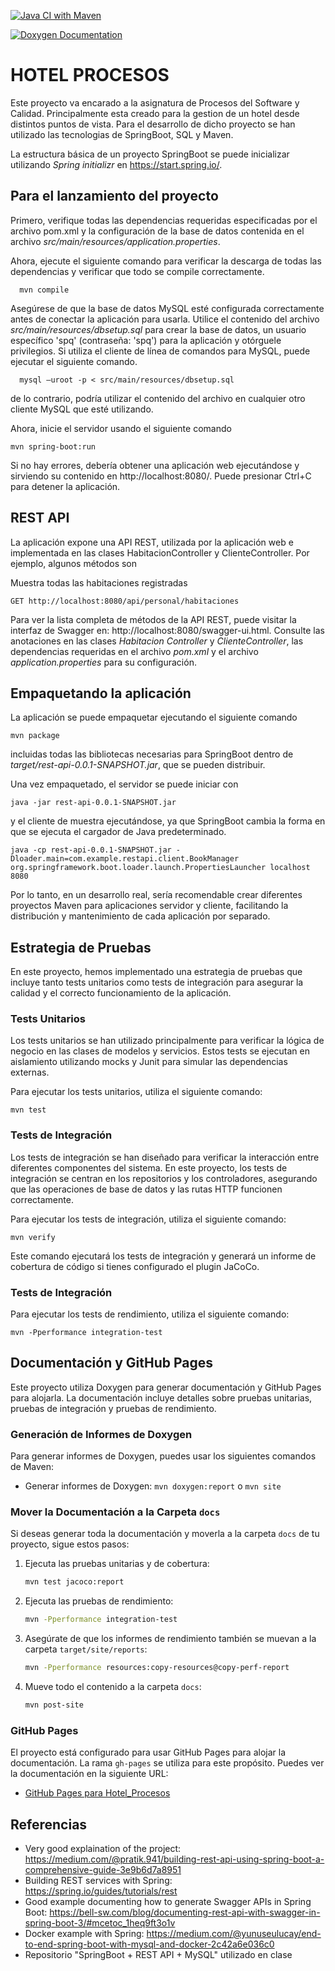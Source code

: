 [![Java CI with Maven](https://github.com/Inhar6/Hotel_Procesos/actions/workflows/maven.yml/badge.svg)](https://github.com/Inhar6/Hotel_Procesos/actions/workflows/maven.yml)

[![Doxygen Documentation](https://github.com/Inhar6/Hotel_Procesos/actions/workflows/doxygen.yml/badge.svg)](https://github.com/Inhar6/Hotel_Procesos/actions/workflows/doxygen.yml)

HOTEL PROCESOS
=============================

Este proyecto va encarado a la asignatura de Procesos del Software y Calidad. Principalmente esta creado para la gestion de un hotel desde distintos puntos de vista.
Para el desarrollo de dicho proyecto se han utilizado las tecnologias de SpringBoot, SQL y Maven.

La estructura básica de un proyecto SpringBoot se puede inicializar utilizando *Spring initializr* en https://start.spring.io/.

Para el lanzamiento del proyecto
-------------------------

Primero, verifique todas las dependencias requeridas especificadas por el archivo pom.xml y la configuración de la base de datos contenida en el archivo *src/main/resources/application.properties*.

Ahora, ejecute el siguiente comando para verificar la descarga de todas las dependencias y verificar que todo se compile correctamente.

      mvn compile

Asegúrese de que la base de datos MySQL esté configurada correctamente antes de conectar la aplicación para usarla.
Utilice el contenido del archivo *src/main/resources/dbsetup.sql* para crear la base de datos, un usuario específico 'spq' (contraseña: 'spq') para la aplicación y otórguele privilegios. Si utiliza el cliente de línea de comandos para MySQL, puede ejecutar el siguiente comando.

      mysql –uroot -p < src/main/resources/dbsetup.sql

de lo contrario, podría utilizar el contenido del archivo en cualquier otro cliente MySQL que esté utilizando.

Ahora, inicie el servidor usando el siguiente comando

    mvn spring-boot:run


Si no hay errores, debería obtener una aplicación web ejecutándose y sirviendo su contenido en http://localhost:8080/. Puede presionar Ctrl+C para detener la aplicación.

REST API
--------

La aplicación expone una API REST, utilizada por la aplicación web e implementada en las clases HabitacionController y ClienteController. Por ejemplo, algunos métodos son

Muestra todas las habitaciones registradas

    GET http://localhost:8080/api/personal/habitaciones

Para ver la lista completa de métodos de la API REST, puede visitar la interfaz de Swagger en: http://localhost:8080/swagger-ui.html. Consulte las anotaciones en las clases *Habitacion Controller* y *ClienteController*, las dependencias requeridas en el archivo *pom.xml* y el archivo *application.properties* para su configuración.

Empaquetando la aplicación
-------------------------

La aplicación se puede empaquetar ejecutando el siguiente comando

    mvn package

incluidas todas las bibliotecas necesarias para SpringBoot dentro de *target/rest-api-0.0.1-SNAPSHOT.jar*, que se pueden distribuir.

Una vez empaquetado, el servidor se puede iniciar con

    java -jar rest-api-0.0.1-SNAPSHOT.jar

y el cliente de muestra ejecutándose, ya que SpringBoot cambia la forma en que se ejecuta el cargador de Java predeterminado.

    java -cp rest-api-0.0.1-SNAPSHOT.jar -Dloader.main=com.example.restapi.client.BookManager org.springframework.boot.loader.launch.PropertiesLauncher localhost 8080

Por lo tanto, en un desarrollo real, sería recomendable crear diferentes proyectos Maven para aplicaciones servidor y cliente, facilitando la distribución y mantenimiento de cada aplicación por separado.

Estrategia de Pruebas
---------------------

En este proyecto, hemos implementado una estrategia de pruebas que incluye tanto tests unitarios como tests de integración para asegurar la calidad y el correcto funcionamiento de la aplicación.

### Tests Unitarios

Los tests unitarios se han utilizado principalmente para verificar la lógica de negocio en las clases de modelos y servicios. Estos tests se ejecutan en aislamiento utilizando mocks y Junit para simular las dependencias externas.

Para ejecutar los tests unitarios, utiliza el siguiente comando:

    mvn test

### Tests de Integración

Los tests de integración se han diseñado para verificar la interacción entre diferentes componentes del sistema. En este proyecto, los tests de integración se centran en los repositorios y los controladores, asegurando que las operaciones de base de datos y las rutas HTTP funcionen correctamente.

Para ejecutar los tests de integración, utiliza el siguiente comando:

    mvn verify

Este comando ejecutará los tests de integración y generará un informe de cobertura de código si tienes configurado el plugin JaCoCo.

### Tests de Integración

Para ejecutar los tests de rendimiento, utiliza el siguiente comando:

    mvn -Pperformance integration-test

Documentación y GitHub Pages
----------------------------

Este proyecto utiliza Doxygen para generar documentación y GitHub Pages para alojarla. La documentación incluye detalles sobre pruebas unitarias, pruebas de integración y pruebas de rendimiento.

### Generación de Informes de Doxygen

Para generar informes de Doxygen, puedes usar los siguientes comandos de Maven:

- Generar informes de Doxygen: `mvn doxygen:report` o `mvn site`

### Mover la Documentación a la Carpeta `docs`

Si deseas generar toda la documentación y moverla a la carpeta `docs` de tu proyecto, sigue estos pasos:

1. Ejecuta las pruebas unitarias y de cobertura:
   ```bash
   mvn test jacoco:report
   ```

2. Ejecuta las pruebas de rendimiento:
   ```bash
   mvn -Pperformance integration-test
   ```

3. Asegúrate de que los informes de rendimiento también se muevan a la carpeta `target/site/reports`:
   ```bash
   mvn -Pperformance resources:copy-resources@copy-perf-report
   ```

4. Mueve todo el contenido a la carpeta `docs`:
   ```bash
   mvn post-site
   ```

### GitHub Pages

El proyecto está configurado para usar GitHub Pages para alojar la documentación. La rama `gh-pages` se utiliza para este propósito. Puedes ver la documentación en la siguiente URL:

- [GitHub Pages para Hotel_Procesos](https://inhar6.github.io/Hotel_Procesos)


Referencias
----------

* Very good explaination of the project: https://medium.com/@pratik.941/building-rest-api-using-spring-boot-a-comprehensive-guide-3e9b6d7a8951 
* Building REST services with Spring: https://spring.io/guides/tutorials/rest
* Good example documenting how to generate Swagger APIs in Spring Boot: https://bell-sw.com/blog/documenting-rest-api-with-swagger-in-spring-boot-3/#mcetoc_1heq9ft3o1v 
* Docker example with Spring: https://medium.com/@yunuseulucay/end-to-end-spring-boot-with-mysql-and-docker-2c42a6e036c0
* Repositorio "SpringBoot + REST API + MySQL" utilizado en clase



